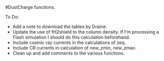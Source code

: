 #DustCharge functions.

To Do:
 - Add a note to download the tables by Draine.
 - Update the use of fH2shield to the column density. If I'm processing a Flash simulation I should do this calculation beforehand.
 - Include cosmic ray currents in the calculations of zeq.
 - Include CR currents in calculation of new_zmin, new_zmax.
 - Clean up and add comments to the various functions.
